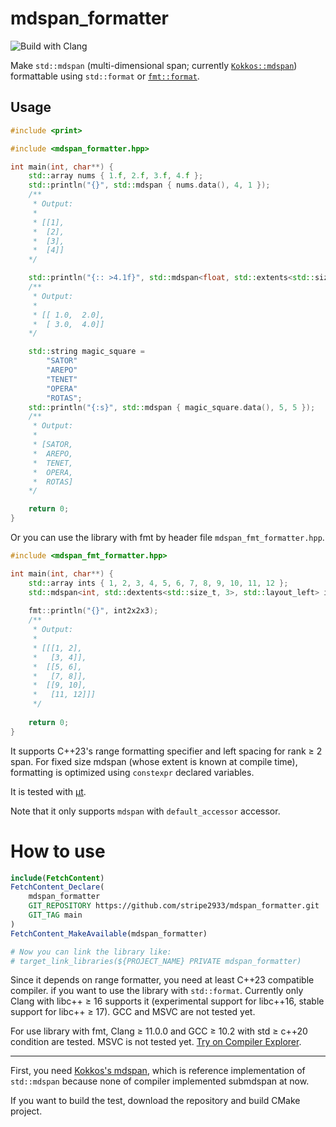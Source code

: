 # mdspan_formatter

![Build with Clang](https://github.com/stripe2933/mdspan_formatter/actions/workflows/clang.yml/badge.svg)

Make `std::mdspan` (multi-dimensional span; currently [`Kokkos::mdspan`](https://github.com/kokkos/mdspan)) formattable using `std::format` or [`fmt::format`](https://github.com/fmtlib/fmt).

## Usage

```c++
#include <print>

#include <mdspan_formatter.hpp>

int main(int, char**) {
    std::array nums { 1.f, 2.f, 3.f, 4.f };
    std::println("{}", std::mdspan { nums.data(), 4, 1 });
    /**
     * Output:
     * 
     * [[1],
     *  [2],
     *  [3],
     *  [4]]
    */

    std::println("{:: >4.1f}", std::mdspan<float, std::extents<std::size_t, 2, 2>> { nums.data() });
    /**
     * Output:
     * 
     * [[ 1.0,  2.0],
     *  [ 3.0,  4.0]]
    */

    std::string magic_square =
        "SATOR"
        "AREPO"
        "TENET"
        "OPERA"
        "ROTAS";
    std::println("{:s}", std::mdspan { magic_square.data(), 5, 5 });
    /**
     * Output:
     * 
     * [SATOR,
     *  AREPO,
     *  TENET,
     *  OPERA,
     *  ROTAS]
    */

    return 0;
}
```

Or you can use the library with fmt by header file `mdspan_fmt_formatter.hpp`.

```c++
#include <mdspan_fmt_formatter.hpp>

int main(int, char**) {
    std::array ints { 1, 2, 3, 4, 5, 6, 7, 8, 9, 10, 11, 12 };
    std::mdspan<int, std::dextents<std::size_t, 3>, std::layout_left> int2x2x3 { ints.data(), 2, 2, 3 };
    
    fmt::println("{}", int2x2x3);
    /**
     * Output:
     * 
     * [[[1, 2],
     *   [3, 4]],
     *  [[5, 6],
     *   [7, 8]],
     *  [[9, 10],
     *   [11, 12]]]
     */
    
    return 0;
}
```

It supports C++23's range formatting specifier and left spacing for rank ≥ 2 span.
For fixed size mdspan (whose extent is known at compile time), formatting is optimized using `constexpr` declared variables.

It is tested with [μt](https://github.com/boost-ext/ut).

Note that it only supports `mdspan` with `default_accessor` accessor.

# How to use

```cmake
include(FetchContent)
FetchContent_Declare(
    mdspan_formatter
    GIT_REPOSITORY https://github.com/stripe2933/mdspan_formatter.git
    GIT_TAG main
)
FetchContent_MakeAvailable(mdspan_formatter)

# Now you can link the library like:
# target_link_libraries(${PROJECT_NAME} PRIVATE mdspan_formatter)
```

Since it depends on range formatter, you need at least C++23 compatible compiler.
if you want to use the library with `std::format`. Currently only Clang with libc++ ≥ 16 supports it (experimental support for libc++16, stable support for libc++ ≥ 17).
GCC and MSVC are not tested yet.

For use library with fmt, Clang ≥ 11.0.0 and GCC ≥ 10.2 with std ≥ c++20 condition are tested. MSVC is not tested yet.
 [Try on Compiler Explorer](https://godbolt.org/z/1sTd18Gxs).
****
First, you need [Kokkos's mdspan](https://github.com/kokkos/mdspan), which is reference implementation of `std::mdspan` because none of compiler
implemented submdspan at now.

If you want to build the test, download the repository and build CMake project.
